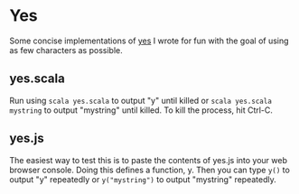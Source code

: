 # Yes
Some concise implementations of [yes](https://en.wikipedia.org/wiki/Yes_(Unix)) I wrote for fun with the goal of using as few characters as possible.

## yes.scala

Run using `scala yes.scala` to output "y" until killed or `scala yes.scala mystring` to output "mystring" until killed. To kill the process, hit Ctrl-C.

## yes.js

The easiest way to test this is to paste the contents of yes.js into your web browser console. Doing this defines a function, y. Then you can type `y()` to output "y" repeatedly or `y("mystring")` to output "mystring" repeatedly.
